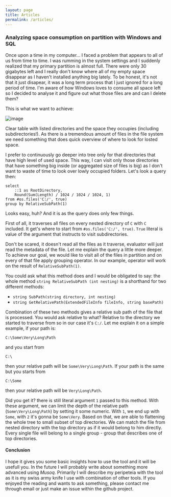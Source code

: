 ```yaml
---
layout: page
title: Articles
permalink: /articles/
---
```

### Analyzing space consumption on partition with Windows and SQL

Once upon a time in my computer... I faced a problem that appears to all of us from time to time. I was rumming in the system settings and I suddenly realized that my primary partition is almost full. 
There were only 30 gigabytes left and I really don't know where all of my empty space disappear as I haven't installed anything big lately. To be honest, it's not that it just disapear, it was a long term process that I just ignored for a long period of time. 
I'm aware of how Windows loves to consume all space left so I decided to analyse it and figure out what those files are and can I delete them? 

This is what we want to achieve:

![image]({{site.baseurl}}/assets/images/executed_query.png)

Clear table with listed directories and the space they occupies (including subdirectories!). 
As there is a tremendous amount of files in the file system we need something that does quick overview of where to look for losted space.

I prefer to continuously go deeper into tree only for that directories that have high level of used space. 
This way, I can visit only those directories that have something big inside (or aggregated size of files is big) as I don't want to waste of time to look over lowly occupied folders. Let's look a query then:

```
select 
	::1 as RootDirectory, 
	Round(Sum(Length) / 1024 / 1024 / 1024, 1) 
from #os.files('C:/', true) 
group by RelativeSubPath(1)
```

Looks easy, huh? And it is as the query does only few things. 

First of all, it traverses all files on every nested directory of `C` with `C` included. 
It get's where to start from `#os.files('C:/', true)`. `True` literal is value of the argument that instructs to visit subdirectories.

Don't be scared, it doesn't read all the files as it traverse, evaluator will just read the metadata of the file. 
Let me explain the query a little more deeper. To achieve our goal, we would like to visit all of the files in partition and on every of that file 
apply grouping operator. In our example, operator will work on the result of `RelativeSubPath(1)`. 

You could ask what this method does and I would be obligated to say: the whole method `string RelativeSubPath (int nesting)` is a shorthand for two different methods:

 - `string SubPath(string directory, int nesting)` 
 - `string GetRelativePath(ExtendedFileInfo fileInfo, string basePath)`
 
Combination of these two methods gives a relative sub path of the file that is processed. 
You would ask relative to what? Relative to the directory we started to traverse from so in our case it's `C:/`. Let me explain it on a simple example, if your path is:

```
C:\Some\Very\Long\Path
```

and you start from 

```
C:\
```

then your relative path will be `Some\Very\Long\Path`. If your path is the same but you starts from

```
C:\Some
```

then your relative path will be `Very\Long\Path`. 

Did you get it? there is still literal argument `1` passed to this method. 
With these argument, we can limit the depth of the relative path (`Some\Very\Long\Path`) by setting it some numeric. 
With `1`, we end up with `Some`, with `2` it's gonna be `Some\Very`. Based on that, we are able to flattening the whole tree to small subset of top directories.
We can match the file from nested directory with the top directory as if it would belong to him directly. Every single file will belong to a single group - group that describes one of top directories.

#### Conclusion

I hope it gives you some basic insights how to use the tool and it will be usefull you. In the future I will probably write about something more advanced using *Musoq*. 
Primarily I will describe my peripeteia with the tool as it is my swiss army knife I use with combination of other tools. If you enjoyed the reading and wants to ask something, please contact me through email or just make an issue within the github project.

